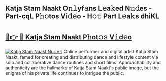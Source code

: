 ## Katja Stam Naakt O𝚗𝚕yf𝚊ns L𝚎a𝚔ed N𝚞𝚍es - Part-cqL P𝚑𝚘tos Vi𝚍𝚎o - H𝚘𝚝 Part L𝚎a𝚔s dhiKL

# <h2><a href="http://kfdtgbc.oniu.top/?m=Katja+Stam+Naakt">🔗👉 🔴 Katja Stam Naakt P𝚑ot𝚘𝚜 V𝚒d𝚎o</a></h2>

[![Katja Stam Naakt Nu𝚍e𝚜](https://i.imgur.com/0qMVB7G.gif)](http://kfdtgbc.oniu.top/?m=Katja+Stam+Naakt)
Online performer and digital artist Katja Stam Naakt, famed for creating and distributing dance and lifestyle content via solo and collaborative dance routines and short films. Approachability and authenticity are the hallmarks of Katja Stam Naakt's public image, but the enigma of his private life continues to intrigue the public.  
